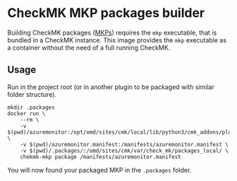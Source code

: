 # CheckMK MKP packages builder

Building CheckMK packages
([MKPs](https://docs.checkmk.com/latest/en/mkps.html)) requires the
`mkp` executable, that is bundled in a CheckMK instance.  This image
provides the `mkp` executable as a container without the need of a
full running CheckMK.

## Usage

Run in the project root (or in another plugin to be packaged with similar folder structure).

```shell
mkdir .packages
docker run \
    --rm \
    -v $(pwd)/azuremonitor:/opt/omd/sites/cmk/local/lib/python3/cmk_addons/plugins/azuremonitor \
    -v $(pwd)/azuremonitor.manifest:/manifests/azuremonitor.manifest \
    -v $(pwd)/.packages/:/omd/sites/cmk/var/check_mk/packages_local/ \
    chekmk-mkp package /manifests/azuremonitor.manifest
```

You will now found your packaged MKP in the `.packages` folder.
